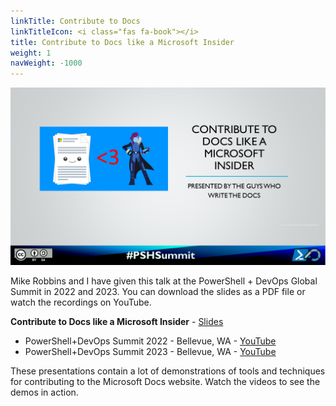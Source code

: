 ```yaml
---
linkTitle: Contribute to Docs
linkTitleIcon: <i class="fas fa-book"></i>
title: Contribute to Docs like a Microsoft Insider
weight: 1
navWeight: -1000
---
```

<!-- markdownlint-disable MD041 -->
![Contribute to Docs like a Microsoft Insider][02]

Mike Robbins and I have given this talk at the PowerShell + DevOps Global Summit in 2022 and 2023.
You can download the slides as a PDF file or watch the recordings on YouTube.

**Contribute to Docs like a Microsoft Insider** - [<i class="far fa-file-pdf"></i> Slides][01]

- PowerShell+DevOps Summit 2022 - Bellevue, WA - [<i class="fab fa-youtube"></i> YouTube][03]
- PowerShell+DevOps Summit 2023 - Bellevue, WA - [<i class="fab fa-youtube"></i> YouTube][04]

These presentations contain a lot of demonstrations of tools and techniques for contributing to the
Microsoft Docs website. Watch the videos to see the demos in action.

<!-- link references -->
[01]: ../../downloads/contributedocs/Contribute-to-Docs-like-a-Microsoft-Insider.pdf
[02]: contributedocs.png
[03]: https://www.youtube.com/watch?v=9-_VPIu6zLw
[04]: https://www.youtube.com/watch?v=ZQODV8krq1Q
